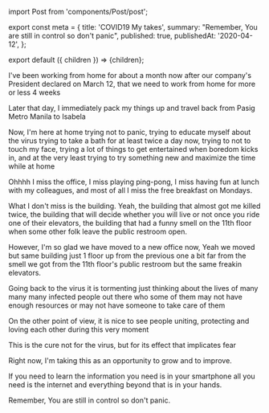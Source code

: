 import Post from 'components/Post/post';

export const meta = {
  title: 'COVID19 My takes',
  summary: "Remember, You are still in control so don't panic",
  published: true,
  publishedAt: '2020-04-12',
};

export default ({ children }) => <Post meta={meta}>{children}</Post>;

I've been working from home for about a month now after our company's President
declared on March 12, that we need to work from home for more or less 4 weeks

Later that day, I immediately pack my things up and travel back from Pasig Metro Manila
to Isabela

Now, I'm here at home trying not to panic, trying to educate myself about the virus
trying to take a bath for at least twice a day now, trying to not to touch my
face, trying a lot of things to get entertained when boredom kicks in, and at
the very least trying to try something new and maximize the time while at home

Ohhhh I miss the office, I miss playing ping-pong, I miss having fun at lunch
with my colleagues, and most of all I miss the free breakfast on Mondays.

What I don't miss is the building. Yeah, the building that almost got me killed
twice, the building that will decide whether you will live or not once you ride one of
their elevators, the building that had a funny smell on the 11th floor when some other folk leave
the public restroom open.

However, I'm so glad we have moved to a new office now, Yeah we moved but same
building just 1 floor up from the previous one a bit far from the smell we got
from the 11th floor's public restroom but the same freakin elevators.

Going back to the virus it is tormenting just thinking about the lives of many many many infected
people out there who some of them may not have enough resources or may not have
someone to take care of them

On the other point of view, it is nice to see people uniting, protecting and loving
each other during this very moment

This is the cure not for the virus, but for its effect that implicates fear

Right now, I'm taking this as an opportunity to grow and to improve.

If you need to learn the information you need is in your smartphone all you
need is the internet and everything beyond that is in your hands.

Remember, You are still in control so don't panic.
